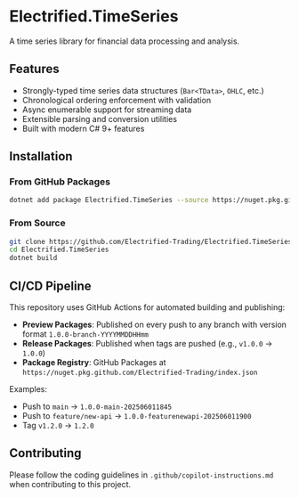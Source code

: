# Electrified.TimeSeries

A time series library for financial data processing and analysis.

## Features

- Strongly-typed time series data structures (`Bar<TData>`, `OHLC`, etc.)
- Chronological ordering enforcement with validation
- Async enumerable support for streaming data
- Extensible parsing and conversion utilities
- Built with modern C# 9+ features

## Installation

### From GitHub Packages

```bash
dotnet add package Electrified.TimeSeries --source https://nuget.pkg.github.com/Electrified-Trading/index.json
```

### From Source

```bash
git clone https://github.com/Electrified-Trading/Electrified.TimeSeries.git
cd Electrified.TimeSeries
dotnet build
```

## CI/CD Pipeline

This repository uses GitHub Actions for automated building and publishing:

- **Preview Packages**: Published on every push to any branch with version format `1.0.0-branch-YYYYMMDDHHmm`
- **Release Packages**: Published when tags are pushed (e.g., `v1.0.0` → `1.0.0`)
- **Package Registry**: GitHub Packages at `https://nuget.pkg.github.com/Electrified-Trading/index.json`

Examples:
- Push to `main` → `1.0.0-main-202506011845`
- Push to `feature/new-api` → `1.0.0-featurenewapi-202506011900` 
- Tag `v1.2.0` → `1.2.0`

## Contributing

Please follow the coding guidelines in `.github/copilot-instructions.md` when contributing to this project.